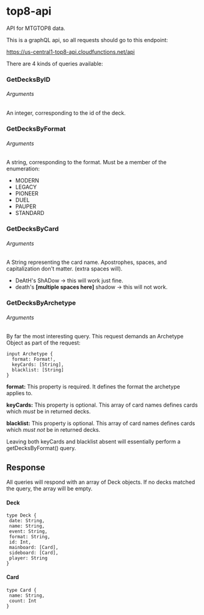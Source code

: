 # top8-api
API for MTGTOP8 data.

This is a graphQL api, so all requests should go to this endpoint:

https://us-central1-top8-api.cloudfunctions.net/api

There are 4 kinds of queries available:

### GetDecksByID
###### Arguments
An integer, corresponding to the id of the deck.

### GetDecksByFormat
###### Arguments
A string, corresponding to the format. Must be a member of the enumeration:

 *  MODERN
 *  LEGACY
 *  PIONEER
 *  DUEL
 *  PAUPER
 *  STANDARD

### GetDecksByCard
###### Arguments
A String representing the card name. Apostrophes, spaces, and capitalization don't matter. (extra spaces will).

* DeAtH's ShADow      -> this will work just fine.
* death's **[multiple spaces here]** shadow   -> this will not work.

### GetDecksByArchetype
###### Arguments
By far the most interesting query. This request demands an Archetype Object as part of the request:

    input Archetype {
      format: Format!,
      keyCards: [String],
      blacklist: [String]
    }
     
 **format:** This property is required. It defines the format the archetype applies to.
 
 **keyCards:** This property is optional. This array of card names defines cards which *must* be in returned decks.
 
 **blacklist:** This property is optional. This array of card names defines cards which *must not* be in returned decks.
 
 
 Leaving both keyCards and blacklist absent will essentially perform a getDecksByFormat() query.

## Response

All queries will respond with an array of Deck objects. If no decks matched the query, the array will be empty.

#### Deck

    type Deck {
     date: String,
     name: String,
     event: String,
     format: String,
     id: Int,
     mainboard: [Card],
     sideboard: [Card],
     player: String
    }

#### Card

    type Card {
     name: String,
     count: Int
    }
